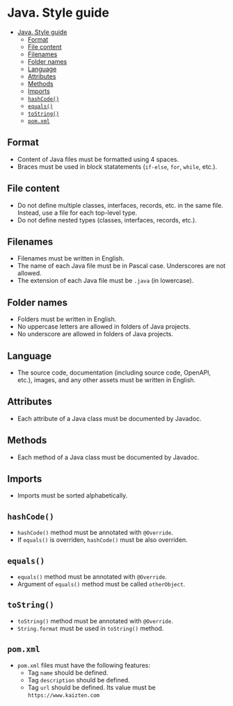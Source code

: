 # Java. Style guide

- [Java. Style guide](#java-style-guide)
  - [Format](#format)
  - [File content](#file-content)
  - [Filenames](#filenames)
  - [Folder names](#folder-names)
  - [Language](#language)
  - [Attributes](#attributes)
  - [Methods](#methods)
  - [Imports](#imports)
  - [`hashCode()`](#hashcode)
  - [`equals()`](#equals)
  - [`toString()`](#tostring)
  - [`pom.xml`](#pomxml)

## Format

* Content of Java files must be formatted using 4 spaces.
* Braces must be used in block statatements (`if-else`, `for`, `while`, etc.).

## File content

* Do not define multiple classes, interfaces, records, etc. in the same file. Instead, use a file for each top-level type.
* Do not define nested types (classes, interfaces, records, etc.).

## Filenames

* Filenames must be written in English.
* The name of each Java file must be in Pascal case. Underscores are not allowed.
* The extension of each Java file must be `.java` (in lowercase).

## Folder names

* Folders must be written in English.
* No uppercase letters are allowed in folders of Java projects.
* No underscore are allowed in folders of Java projects.

## Language

* The source code, documentation (including source code, OpenAPI, etc.), images, and any other assets must be written in English.

## Attributes

* Each attribute of a Java class must be documented by Javadoc.

## Methods

* Each method of a Java class must be documented by Javadoc.

## Imports

* Imports must be sorted alphabetically.

## `hashCode()`

* `hashCode()` method must be annotated with `@Override`.
* If `equals()` is overriden, `hashCode()` must be also overriden.

## `equals()`

* `equals()` method must be annotated with `@Override`.
* Argument of `equals()` method must be called `otherObject`.

## `toString()`

* `toString()` method must be annotated with `@Override`.
* `String.format` must be used in `toString()` method.

## `pom.xml`

* `pom.xml` files must have the following features:
  * Tag `name` should be defined.
  * Tag `description` should be defined.
  * Tag `url` should be defined. Its value must be `https://www.kaizten.com`